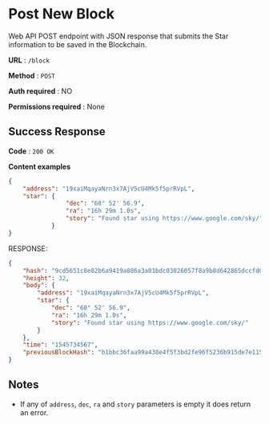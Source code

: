 # Post New Block

Web API POST endpoint with JSON response that submits the Star information to be saved in the Blockchain.

**URL** : `/block`

**Method** : `POST`

**Auth required** : NO

**Permissions required** : None

## Success Response

**Code** : `200 OK`

**Content examples**

```json
{
    "address": "19xaiMqayaNrn3x7AjV5cU4Mk5f5prRVpL",
    "star": {
                "dec": "68° 52' 56.9",
                "ra": "16h 29m 1.0s",
                "story": "Found star using https://www.google.com/sky/"
            }
}
```
 
RESPONSE:

```json
{
    "hash": "9cd5651c8e82b6a9419a886a3a01bdc03026057f8a9b8d642865dccfd0eb09d2",
    "height": 32,
    "body": {
        "address": "19xaiMqayaNrn3x7AjV5cU4Mk5f5prRVpL",
        "star": {
            "dec": "68° 52' 56.9",
            "ra": "16h 29m 1.0s",
            "story": "Found star using https://www.google.com/sky/"
        }
    },
    "time": "1545734567",
    "previousBlockHash": "b1bbc36faa99a438e4f5f3bd2fe96f5236b915de7e115db021a24cf507916156"
}
```

## Notes

* If any of `address`, `dec`, `ra` and `story` parameters is empty it does return an error.
